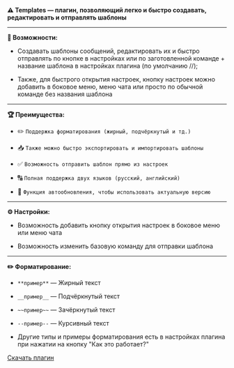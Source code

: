 **⚠️  Templates — плагин, позволяющий легко и быстро создавать, редактировать и отправлять шаблоны**

---

**🌟 Возможности:**


- Создавать шаблоны сообщений, редактировать их и быстро отправлять по кнопке в настройках или по заготовленной команде + название шаблона в настройках плагина (по умолчанию //);

- Также, для быстрого открытия настроек, кнопку настроек можно добавить в боковое меню, меню чата или просто по обычной команде без названия шаблона

---

**🏆 Преимущества:**


- ✏️ `Поддержка форматирования (жирный, подчёркнутый и тд.)`

- 📥 `Также можно быстро экспортировать и импортировать шаблоны`

- ✅ `Возможность отправить шаблон прямо из настроек`

- 🔠 `Полная поддержка двух языков (русский, английский)`

- 🔄️ `Функция автообновления, чтобы использовать актуальную версию`

---

**⚙️ Настройки:**


- Возможность добавить кнопку открытия настроек в боковое меню или меню чата

- Возможность изменить базовую команду для отправки шаблона

---

**✏️ Форматирование:**


- `**пример**` — Жирный текст 

- `__пример__` — Подчёркнутый текст

- `~~пример~~` — Зачёркнутый текст

- `--пример--` — Курсивный текст

- Другие типы и примеры форматирования есть в настройках плагина при нажатии на кнопку "Как это работает?"


[Скачать плагин](https://github.com/mr-Vestr/plugins/releases/tag/Templates_2.1)
